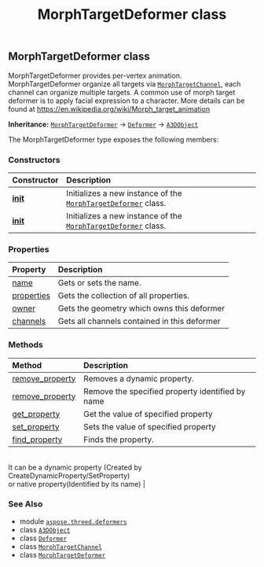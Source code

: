 ﻿---
title: MorphTargetDeformer class
second_title: Aspose.3D for Python via .NET API References
description: 
type: docs
weight: 40
url: /aspose.threed.deformers/morphtargetdeformer/
is_root: false
---

## MorphTargetDeformer class

MorphTargetDeformer provides per-vertex animation.
MorphTargetDeformer organize all targets via [`MorphTargetChannel`](/3d/python-net/aspose.threed.deformers/morphtargetchannel), each channel can organize multiple targets.
A common use of morph target deformer is to apply facial expression to a character.
More details can be found at https://en.wikipedia.org/wiki/Morph_target_animation



**Inheritance:** [`MorphTargetDeformer`](/3d/python-net/aspose.threed.deformers/morphtargetdeformer) → 
[`Deformer`](/3d/python-net/aspose.threed.deformers/deformer) → 
[`A3DObject`](/3d/python-net/aspose.threed/a3dobject)



The MorphTargetDeformer type exposes the following members:

### Constructors
| Constructor | Description |
| :- | :- |
| [__init__](/3d/python-net/aspose.threed.deformers/morphtargetdeformer/__init__/#str) | Initializes a new instance of the [`MorphTargetDeformer`](/3d/python-net/aspose.threed.deformers/morphtargetdeformer) class. |
| [__init__](/3d/python-net/aspose.threed.deformers/morphtargetdeformer/__init__/#) | Initializes a new instance of the [`MorphTargetDeformer`](/3d/python-net/aspose.threed.deformers/morphtargetdeformer) class. |


### Properties
| Property | Description |
| :- | :- |
| [name](/3d/python-net/aspose.threed.deformers/morphtargetdeformer/name) | Gets or sets the name. |
| [properties](/3d/python-net/aspose.threed.deformers/morphtargetdeformer/properties) | Gets the collection of all properties. |
| [owner](/3d/python-net/aspose.threed.deformers/morphtargetdeformer/owner) | Gets the geometry which owns this deformer |
| [channels](/3d/python-net/aspose.threed.deformers/morphtargetdeformer/channels) | Gets all channels contained in this deformer |


### Methods
| Method | Description |
| :- | :- |
| [remove_property](/3d/python-net/aspose.threed.deformers/morphtargetdeformer/remove_property/#aspose.threed.Property) | Removes a dynamic property. |
| [remove_property](/3d/python-net/aspose.threed.deformers/morphtargetdeformer/remove_property/#str) | Remove the specified property identified by name |
| [get_property](/3d/python-net/aspose.threed.deformers/morphtargetdeformer/get_property/#str) | Get the value of specified property |
| [set_property](/3d/python-net/aspose.threed.deformers/morphtargetdeformer/set_property/#str-any) | Sets the value of specified property |
| [find_property](/3d/python-net/aspose.threed.deformers/morphtargetdeformer/find_property/#str) | Finds the property.<br/>It can be a dynamic property (Created by CreateDynamicProperty/SetProperty) <br/>or native property(Identified by its name) |



### See Also
* module [`aspose.threed.deformers`](..)
* class [`A3DObject`](/3d/python-net/aspose.threed/a3dobject)
* class [`Deformer`](/3d/python-net/aspose.threed.deformers/deformer)
* class [`MorphTargetChannel`](/3d/python-net/aspose.threed.deformers/morphtargetchannel)
* class [`MorphTargetDeformer`](/3d/python-net/aspose.threed.deformers/morphtargetdeformer)

